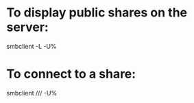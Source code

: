 # To display public shares on the server:
smbclient -L <host> -U%

# To connect to a share:
smbclient //<host>/<share> -U<user>%<password>
